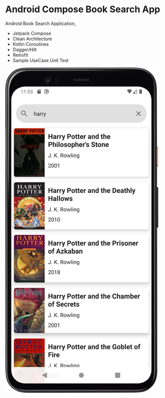 # Android Compose Book Search App

Android Book Search Application,

  * Jetpack Compose 
  * Clean Architecture 
  * Kotlin Coroutines 
  * Dagger/Hilt
  * Retrofit
  * Sample UseCase Unit Test
  
  ![application screenshot](https://github.com/ealkanat/Android-Compose-Book-Search/blob/master/Screenshot_20220723_115809.png)
